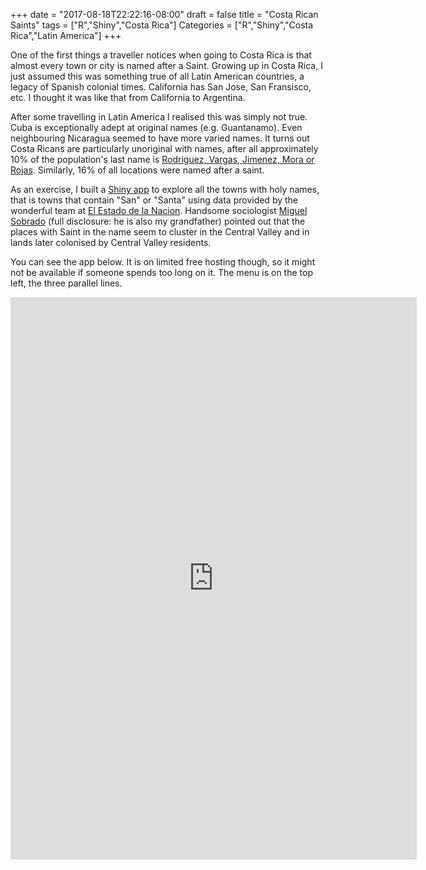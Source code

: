 +++
date = "2017-08-18T22:22:16-08:00"
draft = false
title = "Costa Rican Saints"
tags = ["R","Shiny","Costa Rica"]
Categories = ["R","Shiny","Costa Rica","Latin America"]
+++

One of the first things a traveller notices when going to Costa Rica is that almost every town or city is named after a Saint. Growing up in Costa Rica, I just assumed this was something true of all Latin American countries, a legacy of Spanish colonial times. California has San Jose, San Fransisco, etc. I thought it was like that from California to Argentina.

After some travelling in Latin America I realised this was simply not true. Cuba is exceptionally adept at original names (e.g. Guantanamo). Even neighbouring Nicaragua seemed to have more varied names. It turns out Costa Ricans are particularly unoriginal with names, after all approximately 10% of the population's last name is [Rodriguez, Vargas, Jimenez, Mora or Rojas](http://forebears.io/costa-rica#surnames). Similarly, 16% of all locations were named after a saint.

As an exercise, I built a [Shiny app](http://shiny.rstudio.com/) to explore all the towns with holy names, that is towns that contain "San" or "Santa" using data provided by the wonderful team at [El Estado de la Nacion](http://www.estadonacion.or.cr/). Handsome sociologist [Miguel Sobrado](http://miguelsobrado.com/) (full disclosure: he is also my grandfather) pointed out that the places with Saint in the name seem to cluster in the Central Valley and in lands later colonised by Central Valley residents.

You can see the app below. It is on limited free hosting though, so it might not be available if someone spends too long on it. The menu is on the top left, the three parallel lines. 

<iframe src="https://sobrado.shinyapps.io/CostaRica/" style="border: none; width: 650px; height: 900px"></iframe>

